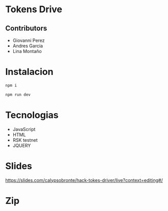 # Tokens Drive

## Contributors

- Giovanni Perez
- Andres Garcia
- Lina Montaño

# Instalacion

```bash
npm i
```
```bash
npm run dev
```

# Tecnologias

- JavaScript
- HTML
- RSK testnet
- JQUERY

# Slides
https://slides.com/calypsobronte/hack-tokes-driver/live?context=editing#/

# Zip
